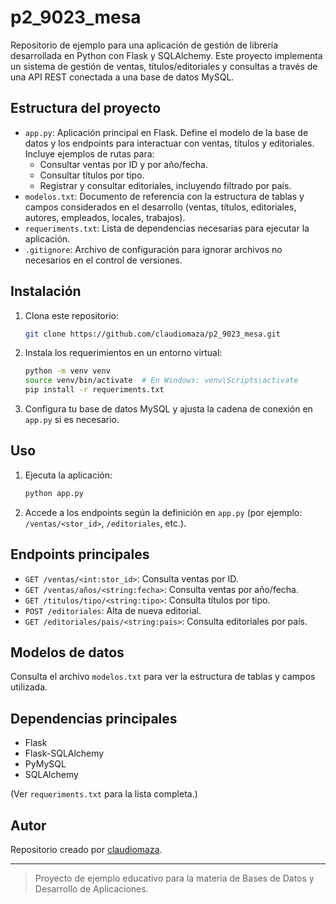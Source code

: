 # p2_9023_mesa

Repositorio de ejemplo para una aplicación de gestión de librería desarrollada en Python con Flask y SQLAlchemy. Este proyecto implementa un sistema de gestión de ventas, títulos/editoriales y consultas a través de una API REST conectada a una base de datos MySQL.

## Estructura del proyecto

- `app.py`: Aplicación principal en Flask. Define el modelo de la base de datos y los endpoints para interactuar con ventas, títulos y editoriales. Incluye ejemplos de rutas para:
  - Consultar ventas por ID y por año/fecha.
  - Consultar títulos por tipo.
  - Registrar y consultar editoriales, incluyendo filtrado por país.
- `modelos.txt`: Documento de referencia con la estructura de tablas y campos considerados en el desarrollo (ventas, títulos, editoriales, autores, empleados, locales, trabajos).
- `requeriments.txt`: Lista de dependencias necesarias para ejecutar la aplicación.
- `.gitignore`: Archivo de configuración para ignorar archivos no necesarios en el control de versiones.

## Instalación

1. Clona este repositorio:
   ```sh
   git clone https://github.com/claudiomaza/p2_9023_mesa.git
   ```
2. Instala los requerimientos en un entorno virtual:
   ```sh
   python -m venv venv
   source venv/bin/activate  # En Windows: venv\Scripts\activate
   pip install -r requeriments.txt
   ```

3. Configura tu base de datos MySQL y ajusta la cadena de conexión en `app.py` si es necesario.

## Uso

1. Ejecuta la aplicación:
   ```sh
   python app.py
   ```
2. Accede a los endpoints según la definición en `app.py` (por ejemplo: `/ventas/<stor_id>`, `/editoriales`, etc.).

## Endpoints principales

- `GET /ventas/<int:stor_id>`: Consulta ventas por ID.
- `GET /ventas/años/<string:fecha>`: Consulta ventas por año/fecha.
- `GET /titulos/tipo/<string:tipo>`: Consulta títulos por tipo.
- `POST /editoriales`: Alta de nueva editorial.
- `GET /editoriales/pais/<string:pais>`: Consulta editoriales por país.

## Modelos de datos

Consulta el archivo `modelos.txt` para ver la estructura de tablas y campos utilizada.

## Dependencias principales

- Flask
- Flask-SQLAlchemy
- PyMySQL
- SQLAlchemy

(Ver `requeriments.txt` para la lista completa.)

## Autor

Repositorio creado por [claudiomaza](https://github.com/claudiomaza).

---

> Proyecto de ejemplo educativo para la materia de Bases de Datos y Desarrollo de Aplicaciones.
